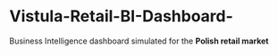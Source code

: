 # Vistula-Retail-BI-Dashboard-
Business Intelligence dashboard simulated for the **Polish retail market**
